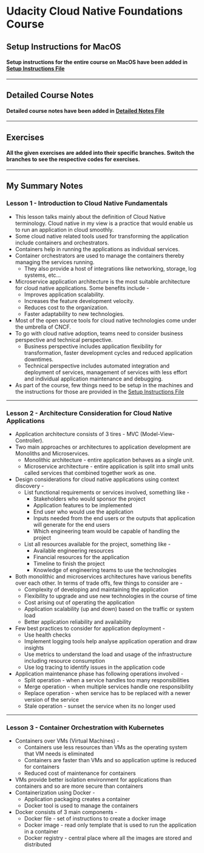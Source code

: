 # Udacity Cloud Native Foundations Course

## Setup Instructions for MacOS
#### Setup instructions for the entire course on MacOS have been added in [Setup Instructions File](../main/setup_instructions.md)

---

## Detailed Course Notes
#### Detailed course notes have been added in [Detailed Notes File](../main/detailed_notes.md)

---

## Exercises
#### All the given exercises are added into their specific branches. Switch the branches to see the respective codes for exercises.

---

## My Summary Notes

### Lesson 1 - Introduction to Cloud Native Fundamentals

* This lesson talks mainly about the definition of Cloud Native terminology. Cloud native in my view is a practice that would enable us to run an application in cloud smoothly.
* Some cloud native related tools used for transforming the application include containers and orchestrators.
* Containers help in running the applications as individual services.
* Container orchestrators are used to manage the containers thereby managing the services running. 
    * They also provide a host of integrations like networking, storage, log systems, etc...
* Microservice application architecture is the most suitable architecture for cloud native applications. Some benefits include - 
    * Improves application scalability.
    * Increases the feature development velocity.
    * Reduces cost to the organization.
    * Faster adaptability to new technologies.
* Most of the open source tools for cloud native technologies come under the umbrella of CNCF.
* To go with cloud native adoption, teams need to consider business perspective and technical perspective.
    * Business perspective includes application flexibility for transformation, faster development cycles and reduced application downtimes.
    * Technical perspective includes automated integration and deployment of services, management of services with less effort and individual application maintenance and debugging.
* As part of the course, few things need to be setup in the machines and the instructions for those are provided in the 
[Setup Instructions File](../main/setup_instructions.md)

---

### Lesson 2 - Architecture Consideration for Cloud Native Applications

* Application architecture consists of 3 tires - MVC (Model-View-Controller).
* Two main approaches or architectures to application development are Monoliths and Microservices.
    * Monolithic architecture - entire application behaves as a single unit.
    * Microservice architecture - entire application is split into small units called services that combined together work as one.
* Design considerations for cloud native applications using context discovery -
    * List functional requirements or services involved, something like -
        * Stakeholders who would sponsor the project
        * Application features to be implemented
        * End user who would use the application
        * Inputs needed from the end users or the outputs that application will generate for the end users
        * Which engineering team would be capable of handling the project
    * List all resources available for the project, something like -
        * Available engineering resources
        * Financial resources for the application
        * Timeline to finish the project
        * Knowledge of engineering teams to use the technologies
* Both monolithic and microservices architectures have various benefits over each other. In terms of trade offs, few things to consider are -
    * Complexity of developing and maintaining the application
    * Flexibility to upgrade and use new technologies in the course of time
    * Cost arising out of operating the application
    * Application scalability (up and down) based on the traffic or system load
    * Better application reliability and availability
* Few best practices to consider for application deployment -
    * Use health checks
    * Implement logging tools help analyse application operation and draw insights
    * Use metrics to understand the load and usage of the infrastructure including resource consumption
    * Use log tracing to identify issues in the application code
* Application maintenance phase has following operations involved -
    * Split operation - when a service handles too many responsibilities
    * Merge operation - when multiple services handle one responsibility
    * Replace operation - when service has to be replaced with a newer version of the service
    * Stale operation - sunset the service when its no longer used

---

### Lesson 3 - Container Orchestration with Kubernetes

* Containers over VMs (Virtual Machines) -
    * Containers use less resources than VMs as the operating system that VM needs is eliminated
    * Containers are faster than VMs and so application uptime is reduced for containers
    * Reduced cost of maintenance for containers
* VMs provide better isolation environment for applications than containers and so are more secure than containers
* Containerization using Docker -
    * Application packaging creates a container
    * Docker tool is used to manage the containers
* Docker consists of 3 main components -
    * Docker file - set of instructions to create a docker image
    * Docker image - read only template that is used to run the application in a container
    * Docker registry - central place where all the images are stored and distributed



